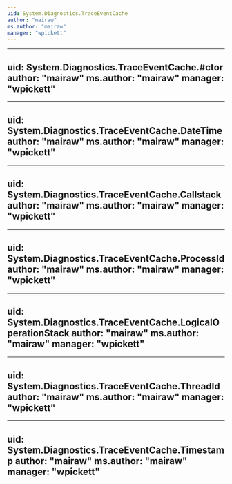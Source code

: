 ```yaml
---
uid: System.Diagnostics.TraceEventCache
author: "mairaw"
ms.author: "mairaw"
manager: "wpickett"
---
```


---
uid: System.Diagnostics.TraceEventCache.#ctor
author: "mairaw"
ms.author: "mairaw"
manager: "wpickett"
---

---
uid: System.Diagnostics.TraceEventCache.DateTime
author: "mairaw"
ms.author: "mairaw"
manager: "wpickett"
---

---
uid: System.Diagnostics.TraceEventCache.Callstack
author: "mairaw"
ms.author: "mairaw"
manager: "wpickett"
---

---
uid: System.Diagnostics.TraceEventCache.ProcessId
author: "mairaw"
ms.author: "mairaw"
manager: "wpickett"
---

---
uid: System.Diagnostics.TraceEventCache.LogicalOperationStack
author: "mairaw"
ms.author: "mairaw"
manager: "wpickett"
---

---
uid: System.Diagnostics.TraceEventCache.ThreadId
author: "mairaw"
ms.author: "mairaw"
manager: "wpickett"
---

---
uid: System.Diagnostics.TraceEventCache.Timestamp
author: "mairaw"
ms.author: "mairaw"
manager: "wpickett"
---
